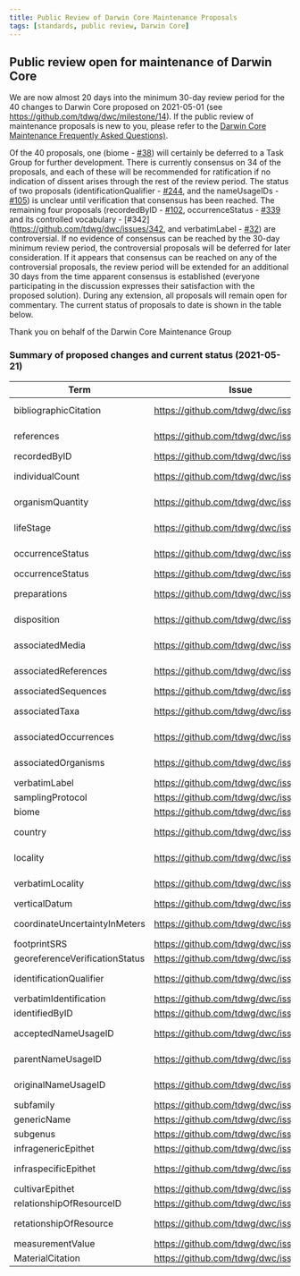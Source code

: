 ```yaml
---
title: Public Review of Darwin Core Maintenance Proposals
tags: [standards, public review, Darwin Core]
---
```


## Public review open for maintenance of Darwin Core

We are now almost 20 days into the minimum 30-day review period for the 40 changes to Darwin Core proposed on 2021-05-01 (see https://github.com/tdwg/dwc/milestone/14). If the public review of maintenance proposals is new to you, please refer to the [Darwin Core Maintenance Frequently Asked Questions)](https://github.com/tdwg/dwc/wiki/Darwin-Core-Maintenance-Frequently-Asked-Questions).

Of the 40 proposals, one (biome - [#38](https://github.com/tdwg/dwc/issues/38)) will certainly be deferred to a Task Group for further development. There is currently consensus on 34 of the proposals, and each of these will be recommended for ratification if no indication of dissent arises through the rest of the review period. The status of two proposals (identificationQualifier - [#244](https://github.com/tdwg/dwc/issues/244), and the nameUsageIDs - [#105](https://github.com/tdwg/dwc/issues/105)) is unclear until verification that consensus has been reached. The remaining four proposals (recordedByID - [#102](https://github.com/tdwg/dwc/issues/102), occurrenceStatus - [#339](https://github.com/tdwg/dwc/issues/339) and its controlled vocabulary - [#342](https://github.com/tdwg/dwc/issues/342, and verbatimLabel - [#32](https://github.com/tdwg/dwc/issues/32)) are controversial. If no evidence of consensus can be reached by the 30-day minimum review period, the controversial proposals will be deferred for later consideration. If it appears that consensus can be reached on any of the controversial proposals, the review period will be extended for an additional 30 days from the time apparent consensus is established (everyone participating in the discussion expresses their satisfaction with the proposed solution). During any extension, all proposals will remain open for commentary. The current status of proposals to date is shown in the table below.

Thank you on behalf of the Darwin Core Maintenance Group

### Summary of proposed changes and current status (2021-05-21)

Term | Issue | Action | Nature | Status
--- | --- | --- | --- | ---
bibliographicCitation | https://github.com/tdwg/dwc/issues/336 | change | non-normative | consensus
references | https://github.com/tdwg/dwc/issues/335 | change | non-normative | consensus
recordedByID | https://github.com/tdwg/dwc/issues/102 | new | normative | controversial
individualCount | https://github.com/tdwg/dwc/issues/285 | change | non-normative | consensus
organismQuantity | https://github.com/tdwg/dwc/issues/338 | change | non-normative | consensus
lifeStage | https://github.com/tdwg/dwc/issues/321 | change | non-normative | consensus
occurrenceStatus | https://github.com/tdwg/dwc/issues/342 | new vocabulary | normative | controversial
occurrenceStatus | https://github.com/tdwg/dwc/issues/339 | change | normative | controversial
preparations | https://github.com/tdwg/dwc/issues/346 | change | non-normative | consensus
disposition | https://github.com/tdwg/dwc/issues/347 | change | non-normative | consensus
associatedMedia | https://github.com/tdwg/dwc/issues/337 | change | non-normative | consensus
associatedReferences | https://github.com/tdwg/dwc/issues/334 | change | non-normative | consensus
associatedSequences | https://github.com/tdwg/dwc/issues/332 | change | normative | consensus
associatedTaxa | https://github.com/tdwg/dwc/issues/331 | change | non-normative | consensus
associatedOccurrences | https://github.com/tdwg/dwc/issues/324 | change | non-normative | consensus
associatedOrganisms | https://github.com/tdwg/dwc/issues/330 | change | non-normative | consensus
verbatimLabel | https://github.com/tdwg/dwc/issues/32 | new | normative | controversial
samplingProtocol | https://github.com/tdwg/dwc/issues/322 | change | normative | consensus
biome | https://github.com/tdwg/dwc/issues/38 | new | normative | task group
country | https://github.com/tdwg/dwc/issues/340 | change | non-normative | consensus
locality | https://github.com/tdwg/dwc/issues/315 | change | non-normative | consensus
verbatimLocality | https://github.com/tdwg/dwc/issues/323 | change | non-normative | consensus
verticalDatum | https://github.com/tdwg/dwc/issues/246 | new | normative | consensus
coordinateUncertaintyInMeters | https://github.com/tdwg/dwc/issues/309 | change | non-normative | consensus
footprintSRS | https://github.com/tdwg/dwc/issues/122 | change | normative | consensus
georeferenceVerificationStatus | https://github.com/tdwg/dwc/issues/268 | change | normative | consensus
identificationQualifier | https://github.com/tdwg/dwc/issues/244 | change | non-normative | unclear
verbatimIdentification | https://github.com/tdwg/dwc/issues/181 | new | normative | consensus
identifiedByID | https://github.com/tdwg/dwc/issues/101 | new | normative | consensus
acceptedNameUsageID | https://github.com/tdwg/dwc/issues/105 | change | non-normative | unclear
parentNameUsageID | https://github.com/tdwg/dwc/issues/105 | change | non-normative | unclear
originalNameUsageID | https://github.com/tdwg/dwc/issues/105 | change | non-normative | unclear
subfamily | https://github.com/tdwg/dwc/issues/44 | new | normative | consensus
genericName | https://github.com/tdwg/dwc/issues/29 | new | normative | consensus
subgenus | https://github.com/tdwg/dwc/issues/320 | change | normative | consensus
infragenericEpithet | https://github.com/tdwg/dwc/issues/30 | new | normative | consensus
infraspecificEpithet | https://github.com/tdwg/dwc/issues/241 | change | non-normative | consensus
cultivarEpithet | https://github.com/tdwg/dwc/issues/41 | new | normative | consensus
relationshipOfResourceID | https://github.com/tdwg/dwc/issues/283 | new | normative | consensus
retationshipOfResource | https://github.com/tdwg/dwc/issues/194 | change | non-normative | consensus
measurementValue | https://github.com/tdwg/dwc/issues/175 | new | normative | consensus
MaterialCitation | https://github.com/tdwg/dwc/issues/329 | new | normative | consensus

